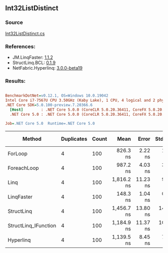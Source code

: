 ﻿## Int32ListDistinct

### Source
[Int32ListDistinct.cs](../LinqBenchmarks/Int32/List/Int32ListDistinct.cs)

### References:
- JM.LinqFaster: [1.1.2](https://www.nuget.org/packages/JM.LinqFaster/1.1.2)
- StructLinq.BCL: [0.1.9](https://www.nuget.org/packages/StructLinq.BCL/0.1.9)
- NetFabric.Hyperlinq: [3.0.0-beta19](https://www.nuget.org/packages/NetFabric.Hyperlinq/3.0.0-beta19)

### Results:
``` ini

BenchmarkDotNet=v0.12.1, OS=Windows 10.0.19042
Intel Core i7-7567U CPU 3.50GHz (Kaby Lake), 1 CPU, 4 logical and 2 physical cores
.NET Core SDK=5.0.100-preview.7.20366.6
  [Host]        : .NET Core 5.0.0 (CoreCLR 5.0.20.36411, CoreFX 5.0.20.36411), X64 RyuJIT
  .NET Core 5.0 : .NET Core 5.0.0 (CoreCLR 5.0.20.36411, CoreFX 5.0.20.36411), X64 RyuJIT

Job=.NET Core 5.0  Runtime=.NET Core 5.0  

```
|               Method | Duplicates | Count |       Mean |    Error |   StdDev | Ratio | RatioSD |  Gen 0 | Gen 1 | Gen 2 | Allocated |
|--------------------- |----------- |------ |-----------:|---------:|---------:|------:|--------:|-------:|------:|------:|----------:|
|              ForLoop |          4 |   100 |   826.3 ns |  2.22 ns |  1.97 ns |  1.00 |    0.00 | 0.6304 |     - |     - |    1320 B |
|          ForeachLoop |          4 |   100 |   987.2 ns |  4.03 ns |  3.57 ns |  1.19 |    0.01 | 0.6294 |     - |     - |    1320 B |
|                 Linq |          4 |   100 | 1,816.2 ns | 11.23 ns |  9.38 ns |  2.20 |    0.01 | 0.5569 |     - |     - |    1168 B |
|           LinqFaster |          4 |   100 |   148.3 ns |  1.04 ns |  0.97 ns |  0.18 |    0.00 |      - |     - |     - |         - |
|           StructLinq |          4 |   100 | 1,456.7 ns | 13.80 ns | 14.76 ns |  1.77 |    0.02 |      - |     - |     - |         - |
| StructLinq_IFunction |          4 |   100 | 1,184.9 ns | 11.37 ns | 10.08 ns |  1.43 |    0.01 |      - |     - |     - |         - |
|            Hyperlinq |          4 |   100 | 1,139.5 ns |  8.45 ns |  7.90 ns |  1.38 |    0.01 |      - |     - |     - |         - |
